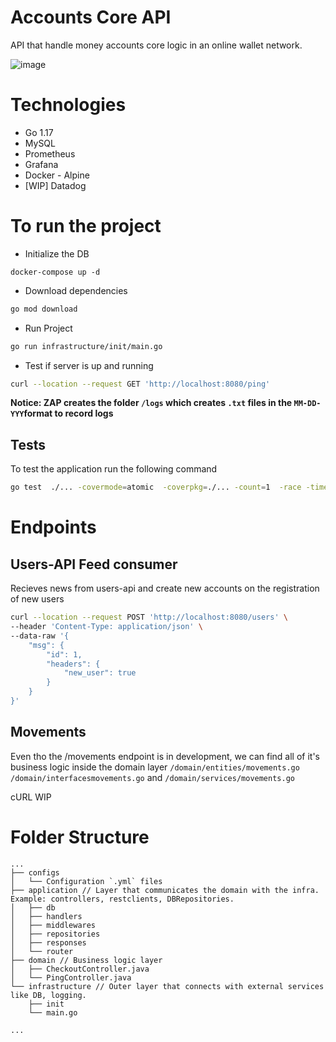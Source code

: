# Accounts Core API
API that handle money accounts core logic in an online wallet network.

![image](https://user-images.githubusercontent.com/2694731/154365849-a1a5b0a1-ba40-42e4-8c9b-715acd5981bb.png)



# Technologies
- Go 1.17
- MySQL
- Prometheus
- Grafana
- Docker - Alpine
- [WIP] Datadog


# To run the project
- Initialize the DB
```
docker-compose up -d
```

- Download dependencies
```bash
go mod download
```

- Run Project
```bash
go run infrastructure/init/main.go
```

- Test if server is up and running
```bash
curl --location --request GET 'http://localhost:8080/ping'
``` 


**Notice: ZAP creates the folder `/logs` which creates `.txt` files in the `MM-DD-YYY`format to record logs**

## Tests

To test the application run the following command

````bash
go test  ./... -covermode=atomic  -coverpkg=./... -count=1  -race -timeout=30m
````

# Endpoints

## Users-API Feed consumer
Recieves news from users-api and create new accounts on the registration of new users
```bash
curl --location --request POST 'http://localhost:8080/users' \
--header 'Content-Type: application/json' \
--data-raw '{
    "msg": {
        "id": 1,
        "headers": {
            "new_user": true
        }
    }
}'
```

## Movements
Even tho the /movements endpoint is in development, we can find all of it's business logic inside the domain layer `/domain/entities/movements.go` `/domain/interfacesmovements.go` and `/domain/services/movements.go`

cURL WIP


# Folder Structure

```
...
├── configs 
│   └── Configuration `.yml` files
├── application // Layer that communicates the domain with the infra. Example: controllers, restclients, DBRepositories.
│   ├── db
│   ├── handlers
│   ├── middlewares
│   ├── repositories
│   ├── responses
│   └── router
├── domain // Business logic layer
│   ├── CheckoutController.java
│   └── PingController.java
└── infrastructure // Outer layer that connects with external services like DB, logging.
    ├── init
    └── main.go

...
```

